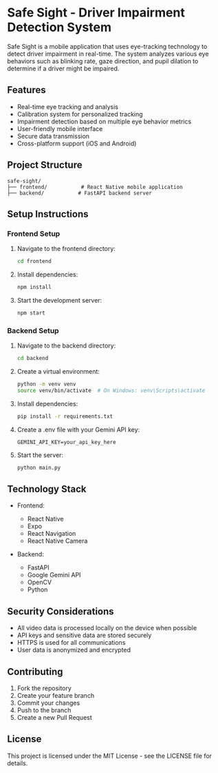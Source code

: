 # Safe Sight - Driver Impairment Detection System

Safe Sight is a mobile application that uses eye-tracking technology to detect driver impairment in real-time. The system analyzes various eye behaviors such as blinking rate, gaze direction, and pupil dilation to determine if a driver might be impaired.

## Features

- Real-time eye tracking and analysis
- Calibration system for personalized tracking
- Impairment detection based on multiple eye behavior metrics
- User-friendly mobile interface
- Secure data transmission
- Cross-platform support (iOS and Android)

## Project Structure

```
safe-sight/
├── frontend/           # React Native mobile application
├── backend/           # FastAPI backend server
```

## Setup Instructions

### Frontend Setup

1. Navigate to the frontend directory:
   ```bash
   cd frontend
   ```

2. Install dependencies:
   ```bash
   npm install
   ```

3. Start the development server:
   ```bash
   npm start
   ```

### Backend Setup

1. Navigate to the backend directory:
   ```bash
   cd backend
   ```

2. Create a virtual environment:
   ```bash
   python -m venv venv
   source venv/bin/activate  # On Windows: venv\Scripts\activate
   ```

3. Install dependencies:
   ```bash
   pip install -r requirements.txt
   ```

4. Create a .env file with your Gemini API key:
   ```
   GEMINI_API_KEY=your_api_key_here
   ```

5. Start the server:
   ```bash
   python main.py
   ```

## Technology Stack

- Frontend:
  - React Native
  - Expo
  - React Navigation
  - React Native Camera

- Backend:
  - FastAPI
  - Google Gemini API
  - OpenCV
  - Python

## Security Considerations

- All video data is processed locally on the device when possible
- API keys and sensitive data are stored securely
- HTTPS is used for all communications
- User data is anonymized and encrypted

## Contributing

1. Fork the repository
2. Create your feature branch
3. Commit your changes
4. Push to the branch
5. Create a new Pull Request

## License

This project is licensed under the MIT License - see the LICENSE file for details. 
